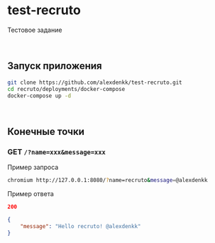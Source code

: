 # test-recruto
 Тестовое задание

<br>

## Запуск приложения
```bash
git clone https://github.com/alexdenkk/test-recruto.git
cd recruto/deployments/docker-compose
docker-compose up -d
```

<br>

## Конечные точки
### GET `/?name=xxx&message=xxx`
Пример запроса
```bash
chromium http://127.0.0.1:8080/?name=recruto&message=@alexdenkk
```
Пример ответа
```json
200

{
	"message": "Hello recruto! @alexdenkk"
}
```
